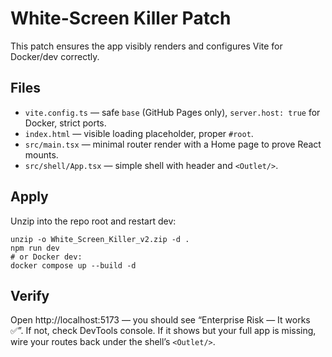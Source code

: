 # White-Screen Killer Patch

This patch ensures the app visibly renders and configures Vite for Docker/dev correctly.

## Files
- `vite.config.ts` — safe `base` (GitHub Pages only), `server.host: true` for Docker, strict ports.
- `index.html` — visible loading placeholder, proper `#root`.
- `src/main.tsx` — minimal router render with a Home page to prove React mounts.
- `src/shell/App.tsx` — simple shell with header and `<Outlet/>`.

## Apply
Unzip into the repo root and restart dev:
```
unzip -o White_Screen_Killer_v2.zip -d .
npm run dev
# or Docker dev:
docker compose up --build -d
```

## Verify
Open http://localhost:5173 — you should see “Enterprise Risk — It works ✅”. If not, check DevTools console. If it shows but your full app is missing, wire your routes back under the shell’s `<Outlet/>`.
